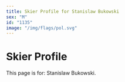 ```yaml
---
title: Skier Profile for Stanislaw Bukowski
sex: "M"
id: "1135"
image: "/img/flags/pol.svg" 
---
```


# Skier Profile

This page is for: Stanislaw Bukowski.
    